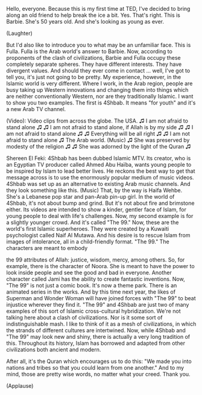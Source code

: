 
Hello, everyone. Because this is my first time at TED,
I&#39;ve decided to bring along an old friend
to help break the ice a bit.
Yes. That&#39;s right. This is Barbie.
She&#39;s 50 years old. And she&#39;s looking as young as ever.

(Laughter)

But I&#39;d also like to introduce you to
what may be an unfamiliar face.
This is Fulla. Fulla is the Arab world&#39;s answer to Barbie.
Now, according to proponents of the clash of civilizations,
Barbie and Fulla occupy these completely separate spheres.
They have different interests. They have divergent values.
And should they ever come in contact ...
well, I&#39;ve got to tell you, it&#39;s just not going to be pretty.
My experience, however, in the Islamic world is very different.
Where I work, in the Arab region,
people are busy taking up Western innovations
and changing them into things
which are neither conventionally Western,
nor are they traditionally Islamic.
I want to show you two examples.
The first is 4Shbab.
It means &quot;for youth&quot; and it&#39;s a new Arab TV channel.

(Video): Video clips from across the globe.
The USA.
♫ I am not afraid to stand alone ♫
♫ I am not afraid to stand alone, if Allah is by my side ♫
♫ I am not afraid to stand alone ♫
♫ Everything will be all right ♫
♫ I am not afraid to stand alone ♫
The Arab world.
(Music)
♫ She was preserved by modesty of the religion ♫
♫ She was adorned by the light of the Quran ♫

Shereen El Feki: 4Shbab has been dubbed Islamic MTV.
Its creator, who is an Egyptian TV producer
called Ahmed Abu Haïba,
wants young people to be inspired
by Islam to lead better lives.
He reckons the best way to get that message across
is to use the enormously popular medium of music videos.
4Shbab was set up as an alternative
to existing Arab music channels.
And they look something like this.
(Music)
That, by the way is Haifa Wehbe. She&#39;s a Lebanese pop star
and pan-Arab pin-up girl.
In the world of 4Shbab, it&#39;s not about bump and grind.
But it&#39;s not about fire and brimstone either.
Its videos are intended to show
a kinder, gentler face of Islam,
for young people to deal with life&#39;s challenges.
Now, my second example is for a slightly younger crowd.
And it&#39;s called &quot;The 99.&quot;
Now, these are the world&#39;s first Islamic superheroes.
They were created by a Kuwaiti psychologist
called Naif Al Mutawa.
And his desire is to rescue Islam
from images of intolerance,
all in a child-friendly format.
&quot;The 99.&quot; The characters are meant to embody

the 99 attributes of Allah:
justice, wisdom, mercy, among others.
So, for example, there is the character of Noora.
She is meant to have the power
to look inside people
and see the good and bad in everyone.
Another character called Jami
has the ability to create fantastic inventions.
Now, &quot;The 99&quot; is not just a comic book.
It&#39;s now a theme park.
There is an animated series in the works.
And by this time next year,
the likes of Superman and Wonder Woman
will have joined forces with &quot;The 99&quot;
to beat injustice wherever they find it.
&quot;The 99&quot; and 4Shbab are just two of many examples
of this sort of Islamic cross-cultural hybridization.
We&#39;re not talking here about a clash of civilizations.
Nor is it some sort of indistinguishable mash.
I like to think of it as a mesh of civilizations,
in which the strands of different cultures are intertwined.
Now, while 4Shbab and &quot;The 99&quot; may look new and shiny,
there is actually a very long tradition of this.
Throughout its history, Islam has borrowed and adapted from other civilizations
both ancient and modern.

After all, it&#39;s the Quran which encourages us to do this:
&quot;We made you into nations and tribes
so that you could learn from one another.&quot;
And to my mind, those are pretty wise words,
no matter what your creed. Thank you.

(Applause)

